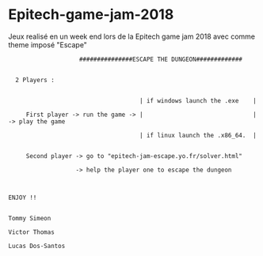 # Epitech-game-jam-2018
Jeux realisé en un week end lors de la Epitech game jam 2018 avec comme theme imposé "Escape"


                        ###############ESCAPE THE DUNGEON#############


      2 Players :


                                         | if windows launch the .exe    |

         First player -> run the game -> |                               | -> play the game
                                         
                                         | if linux launch the .x86_64.  |


         Second player -> go to "epitech-jam-escape.yo.fr/solver.html" 
                    
                       -> help the player one to escape the dungeon
                 


    ENJOY !!


    Tommy Simeon

    Victor Thomas

    Lucas Dos-Santos
